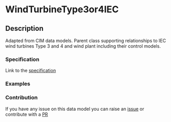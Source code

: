 # WindTurbineType3or4IEC

## Description 

Adapted from CIM data models. Parent class supporting relationships to IEC wind turbines Type 3 and 4 and wind plant including their control models.
### Specification

Link to the [specification](https://smart-data-models.github.io/dataModel.EnergyCIM/WindTurbineType3or4IEC/doc/spec.md)
### Examples
### Contribution

 If you have any issue on this data model you can raise an [issue](https://github.com/smart-data-models/dataModel.EnergyCIM/issues)  or contribute with a [PR](https://github.com/smart-data-models/dataModel.EnergyCIM/pulls)